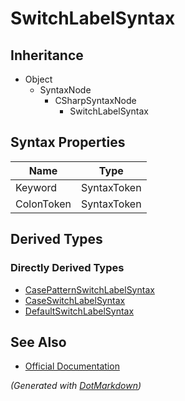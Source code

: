 # SwitchLabelSyntax

## Inheritance

* Object
  * SyntaxNode
    * CSharpSyntaxNode
      * SwitchLabelSyntax

## Syntax Properties

| Name       | Type        |
| ---------- | ----------- |
| Keyword    | SyntaxToken |
| ColonToken | SyntaxToken |

## Derived Types

### Directly Derived Types

* [CasePatternSwitchLabelSyntax](CasePatternSwitchLabelSyntax.md)
* [CaseSwitchLabelSyntax](CaseSwitchLabelSyntax.md)
* [DefaultSwitchLabelSyntax](DefaultSwitchLabelSyntax.md)

## See Also

* [Official Documentation](https://docs.microsoft.com/en-us/dotnet/api/microsoft.codeanalysis.csharp.syntax.switchlabelsyntax)


*\(Generated with [DotMarkdown](http://github.com/JosefPihrt/DotMarkdown)\)*
